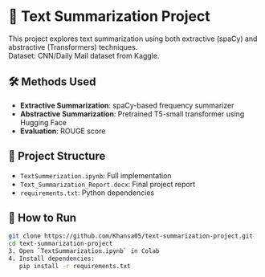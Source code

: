 # 📰 Text Summarization Project

This project explores text summarization using both extractive (spaCy) and abstractive (Transformers) techniques.  
Dataset: CNN/Daily Mail dataset from Kaggle.

## 🛠️ Methods Used
- **Extractive Summarization**: spaCy-based frequency summarizer
- **Abstractive Summarization**: Pretrained T5-small transformer using Hugging Face
- **Evaluation**: ROUGE score

## 📁 Project Structure
- `TextSummerization.ipynb`: Full implementation
- `Text_Summarization_Report.docx`: Final project report
- `requirements.txt`: Python dependencies

## 🚀 How to Run
```bash
git clone https://github.com/Khansa05/text-summarization-project.git
cd text-summarization-project
3. Open `TextSummarization.ipynb` in Colab
4. Install dependencies:
   pip install -r requirements.txt
